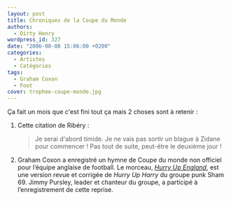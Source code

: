 ```yaml
---
layout: post
title: Chroniques de la Coupe du Monde
authors:
  - Dirty Henry
wordpress_id: 327
date: "2006-08-08 15:06:00 +0200"
categories:
  - Artistes
  - Catégories
tags:
  - Graham Coxon
  - Foot
cover: trophee-coupe-monde.jpg
---
```


Ça fait un mois que c'est fini tout ça mais 2 choses sont à retenir :

1. Cette citation de Ribéry :

   > Je serai d'abord timide. Je ne vais pas sortir un blague à Zidane pour
   > commencer ! Pas tout de suite, peut-être le deuxième jour !

2. Graham Coxon a enregistré un hymne de Coupe du monde non officiel pour
   l’équipe anglaise de football. Le morceau, [_Hurry Up England_][1], est une
   version revue et corrigée de _Hurry Up Harry_ du groupe punk Sham 69. Jimmy
   Pursley, leader et chanteur du groupe, a participé à l’enregistrement de
   cette reprise.

[1]:
  https://open.spotify.com/track/19BLNNYzfGphlKbDfmc8Mz?si=QxPDy2gJRXWQnRSOhYGjZA

